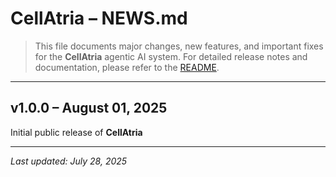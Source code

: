 # CellAtria – NEWS.md

> This file documents major changes, new features, and important fixes for the **CellAtria** agentic AI system. For detailed release notes and documentation, please refer to the [README](./README.md).

---

## v1.0.0 – August 01, 2025

Initial public release of **CellAtria** 

---

*Last updated: July 28, 2025*